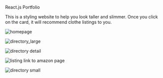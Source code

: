 React.js Portfolio

This is a styling website to help you look taller and slimmer.
Once you click on the card, it will recommend clothe listings to you.

![homepage](https://user-images.githubusercontent.com/24197486/125153817-32512280-e10b-11eb-8fcf-011c54ca2d0b.png)

![directory_large](https://user-images.githubusercontent.com/24197486/125153818-341ae600-e10b-11eb-9a21-489b2fef92e7.png)

![directory detail](https://user-images.githubusercontent.com/24197486/125153876-a1c71200-e10b-11eb-9c49-f6d92b119eb9.png)

![listing link to amazon page](https://user-images.githubusercontent.com/24197486/125153879-a2f83f00-e10b-11eb-810e-0d3c40adf03a.png)

![directory small](https://user-images.githubusercontent.com/24197486/125153873-98d64080-e10b-11eb-8c49-06be191cd2d8.png)
